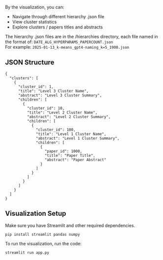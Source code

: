 By the visualization, you can:

- Navigate through different hierarchy .json file
- View cluster statistics
- Explore clusters / papers titles and abstracts

The hierarchy .json files are in the /hierarchies directory, each file named in the format of: `DATE_ALG_HYPERPARAMS_PAPERCOUNT.json`  
For example: `2025-01-13_k-means_gpt4-naming_k=5_1900.json`

## JSON Structure
```
{
  "clusters": [
    {
      "cluster_id": 1,
      "title": "Level 3 Cluster Name",
      "abstract": "Level 3 Cluster Summary",
      "children": [
        {
          "cluster_id": 10,
          "title": "Level 2 Cluster Name",
          "abstract": "Level 2 Cluster Summary",
          "children": [
            {
              "cluster_id": 100,
              "title": "Level 1 Cluster Name",
              "abstract": "Level 1 Cluster Summary",
              "children": [
                {
                  "paper_id": 1000,
                  "title": "Paper Title",
                  "abstract": "Paper Abstract"
                }
              ]
            }
          ]
        }
      ]
    }
  ]
}
```
## Visualization Setup
Make sure you have Streamlit and other required dependencies.
```
pip install streamlit pandas numpy
```
To run the visualization, run the code:
```
streamlit run app.py
```